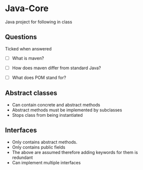 # Java-Core
Java project for following in class


## Questions
Ticked when answered
- [ ] What is maven?
- [ ] How does maven differ from standard Java?
- [ ] What does POM stand for?



## Abstract classes
- Can contain concrete and abstract methods
- Abstract methods must be implemented by subclasses
- Stops class from being instantiated


## Interfaces
- Only contains abstract methods.
- Only contains public fields
- The above are assumed therefore adding keywords for them is redundant
- Can implement multiple interfaces